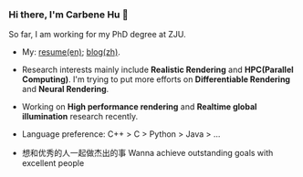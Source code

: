 ### Hi there, I'm Carbene Hu 👋

So far, I am working for my PhD degree at ZJU. 

- My: [resume(en)](https://chonghao.carbene.cc); [blog(zh)](https://blog.carbene.cc).

- Research interests mainly include **Realistic Rendering** and **HPC(Parallel Computing)**. I'm trying to put more efforts on **Differentiable Rendering** and **Neural Rendering**.
- Working on **High performance rendering** and **Realtime global illumination** research recently.
- Language preference: C++ > C > Python > Java > ...
- 想和优秀的人一起做杰出的事 Wanna achieve outstanding goals with excellent people

